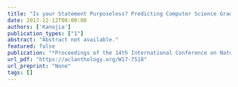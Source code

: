 ```yaml
---
title: "Is your Statement Purposeless? Predicting Computer Science Graduation Admission Acceptance based on Statement Of Purpose"
date: 2017-12-12T00:00:00
authors: ['Kanojia']
publication_types: ["1"]
abstract: "Abstract not available."
featured: false
publication: "*Proceedings of the 14th International Conference on Natural Language Processing ({ICON}-2017)*"
url_pdf: "https://aclanthology.org/W17-7518"
url_preprint: "None"
tags: []
---
```

